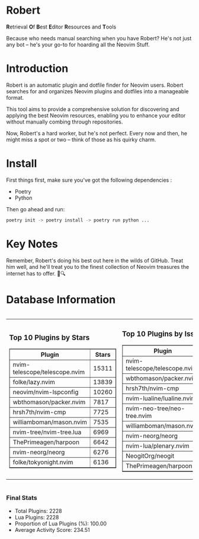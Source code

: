 # Robert

**R**etrieval
**O**f
**B**est
**E**ditor
**R**esources and
**T**ools

Because who needs manual searching when you have Robert?
He's not just any bot – he's your go-to for hoarding all the Neovim Stuff.

# Introduction
Robert is an automatic plugin and dotfile finder for Neovim users. Robert searches for and organizes Neovim plugins and dotfiles into a manageable format.

This tool aims to provide a comprehensive solution for discovering and applying the best Neovim resources, enabling you to enhance your editor without manually combing through repositories.

Now, Robert's a hard worker, but he's not perfect. Every now and then, he might miss a spot or two – think of those as his quirky charm. 

# Install
 First things first, make sure you've got the following dependencies :
  - Poetry 
  - Python 

Then go ahead and run:

```bash
poetry init -> poetry install -> poetry run python ...
```
# Key Notes

Remember, Robert's doing his best out here in the wilds of GitHub. Treat him well, and he'll treat you to the finest collection of Neovim treasures the internet has to offer. 🎩🔍


# Database Information

<div style='display:flex;flex-direction:row;justify-content:space-between;'><table><tr><td><h3>Top 10 Plugins by Stars</h3><table border="1"><tr><th>Plugin</th><th>Stars</th></tr><tr><td>nvim-telescope/telescope.nvim</td><td>15311</td></tr><tr><td>folke/lazy.nvim</td><td>13839</td></tr><tr><td>neovim/nvim-lspconfig</td><td>10260</td></tr><tr><td>wbthomason/packer.nvim</td><td>7817</td></tr><tr><td>hrsh7th/nvim-cmp</td><td>7725</td></tr><tr><td>williamboman/mason.nvim</td><td>7535</td></tr><tr><td>nvim-tree/nvim-tree.lua</td><td>6969</td></tr><tr><td>ThePrimeagen/harpoon</td><td>6642</td></tr><tr><td>nvim-neorg/neorg</td><td>6276</td></tr><tr><td>folke/tokyonight.nvim</td><td>6136</td></tr></table></td><td><h3>Top 10 Plugins by Issues</h3><table border="1"><tr><th>Plugin</th><th>Issues</th></tr><tr><td>nvim-telescope/telescope.nvim</td><td>355</td></tr><tr><td>wbthomason/packer.nvim</td><td>306</td></tr><tr><td>hrsh7th/nvim-cmp</td><td>270</td></tr><tr><td>nvim-lualine/lualine.nvim</td><td>220</td></tr><tr><td>nvim-neo-tree/neo-tree.nvim</td><td>217</td></tr><tr><td>williamboman/mason.nvim</td><td>181</td></tr><tr><td>nvim-neorg/neorg</td><td>165</td></tr><tr><td>nvim-lua/plenary.nvim</td><td>140</td></tr><tr><td>NeogitOrg/neogit</td><td>116</td></tr><tr><td>ThePrimeagen/harpoon</td><td>115</td></tr></table></td><td><h3>Top 10 Plugins by Forks</h3><table border="1"><tr><th>Plugin</th><th>Forks</th></tr><tr><td>neovim/nvim-lspconfig</td><td>2040</td></tr><tr><td>nvim-telescope/telescope.nvim</td><td>818</td></tr><tr><td>nvim-tree/nvim-tree.lua</td><td>603</td></tr><tr><td>nvim-lualine/lualine.nvim</td><td>460</td></tr><tr><td>folke/tokyonight.nvim</td><td>405</td></tr><tr><td>hrsh7th/nvim-cmp</td><td>382</td></tr><tr><td>ThePrimeagen/harpoon</td><td>364</td></tr><tr><td>folke/lazy.nvim</td><td>331</td></tr><tr><td>jackMort/ChatGPT.nvim</td><td>311</td></tr><tr><td>nvimdev/lspsaga.nvim</td><td>287</td></tr></table></td></tr></table></div>

### Final Stats
- Total Plugins: 2228
- Lua Plugins: 2228
- Proportion of Lua Plugins (%): 100.00
- Average Activity Score: 234.51
